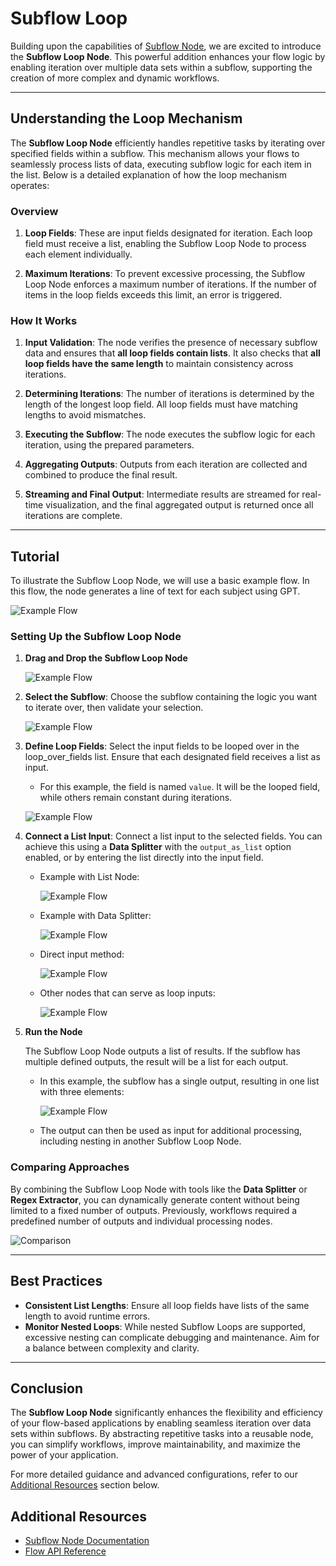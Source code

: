 # Subflow Loop

Building upon the capabilities of [Subflow Node](/docs/pro-features/api-builder/subflow/), we are excited to introduce the **Subflow Loop Node**. This powerful addition enhances your flow logic by enabling iteration over multiple data sets within a subflow, supporting the creation of more complex and dynamic workflows.

---

## Understanding the Loop Mechanism

The **Subflow Loop Node** efficiently handles repetitive tasks by iterating over specified fields within a subflow. This mechanism allows your flows to seamlessly process lists of data, executing subflow logic for each item in the list. Below is a detailed explanation of how the loop mechanism operates:

### Overview

1. **Loop Fields**: These are input fields designated for iteration. Each loop field must receive a list, enabling the Subflow Loop Node to process each element individually.

2. **Maximum Iterations**: To prevent excessive processing, the Subflow Loop Node enforces a maximum number of iterations. If the number of items in the loop fields exceeds this limit, an error is triggered.

### How It Works

1. **Input Validation**: The node verifies the presence of necessary subflow data and ensures that **all loop fields contain lists**. It also checks that **all loop fields have the same length** to maintain consistency across iterations.

2. **Determining Iterations**: The number of iterations is determined by the length of the longest loop field. All loop fields must have matching lengths to avoid mismatches.

3. **Executing the Subflow**: The node executes the subflow logic for each iteration, using the prepared parameters.

4. **Aggregating Outputs**: Outputs from each iteration are collected and combined to produce the final result.

5. **Streaming and Final Output**: Intermediate results are streamed for real-time visualization, and the final aggregated output is returned once all iterations are complete.

---

## Tutorial

To illustrate the Subflow Loop Node, we will use a basic example flow. In this flow, the node generates a line of text for each subject using GPT.

![Example Flow](/img/page-images/api-builder/subflow-loop-intro.png)

### Setting Up the Subflow Loop Node

1. **Drag and Drop the Subflow Loop Node**

   ![Example Flow](/img/page-images/api-builder/subflow-loop-1.png)

2. **Select the Subflow**: Choose the subflow containing the logic you want to iterate over, then validate your selection.

   ![Example Flow](/img/page-images/api-builder/subflow-loop-2.png)

3. **Define Loop Fields**: Select the input fields to be looped over in the loop_over_fields list. Ensure that each designated field receives a list as input.

   - For this example, the field is named `value`. It will be the looped field, while others remain constant during iterations.

   ![Example Flow](/img/page-images/api-builder/subflow-loop-3.png)

4. **Connect a List Input**: Connect a list input to the selected fields. You can achieve this using a **Data Splitter** with the `output_as_list` option enabled, or by entering the list directly into the input field.

   - Example with List Node:

     ![Example Flow](/img/page-images/api-builder/subflow-loop-9.png)

   - Example with Data Splitter:

     ![Example Flow](/img/page-images/api-builder/subflow-loop-4.png)

   - Direct input method:

     ![Example Flow](/img/page-images/api-builder/subflow-loop-5.png)

   - Other nodes that can serve as loop inputs:

     ![Example Flow](/img/page-images/api-builder/subflow-loop-6.png)

5. **Run the Node**

   The Subflow Loop Node outputs a list of results. If the subflow has multiple defined outputs, the result will be a list for each output.

   - In this example, the subflow has a single output, resulting in one list with three elements:

     ![Example Flow](/img/page-images/api-builder/subflow-loop-7.png)

   - The output can then be used as input for additional processing, including nesting in another Subflow Loop Node.

### Comparing Approaches

By combining the Subflow Loop Node with tools like the **Data Splitter** or **Regex Extractor**, you can dynamically generate content without being limited to a fixed number of outputs. Previously, workflows required a predefined number of outputs and individual processing nodes.

![Comparison](/img/page-images/api-builder/subflow-loop-8.png)

---

## Best Practices

- **Consistent List Lengths**: Ensure all loop fields have lists of the same length to avoid runtime errors.
- **Monitor Nested Loops**: While nested Subflow Loops are supported, excessive nesting can complicate debugging and maintenance. Aim for a balance between complexity and clarity.

---

## Conclusion

The **Subflow Loop Node** significantly enhances the flexibility and efficiency of your flow-based applications by enabling seamless iteration over data sets within subflows. By abstracting repetitive tasks into a reusable node, you can simplify workflows, improve maintainability, and maximize the power of your application.

For more detailed guidance and advanced configurations, refer to our [Additional Resources](#additional-resources) section below.

## Additional Resources

- [Subflow Node Documentation](/docs/pro-features/api-builder/subflow/)
- [Flow API Reference](/docs/pro-features/api-builder/api-nodes/)
